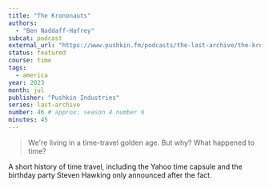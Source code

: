 ```yaml
---
title: "The Krononauts"
authors:
  - "Ben Naddaff-Hafrey"
subcat: podcast
external_url: "https://www.pushkin.fm/podcasts/the-last-archive/the-krononauts"
status: featured
course: time
tags:
  - america
year: 2023
month: jul
publisher: "Pushkin Industries"
series: last-archive
number: 46 # approx: season 4 number 6
minutes: 45
---
```


> We're living in a time-travel golden age. But why? What happened to time?

A short history of time travel, including the Yahoo time capsule and the birthday party Steven Hawking only announced after the fact.
